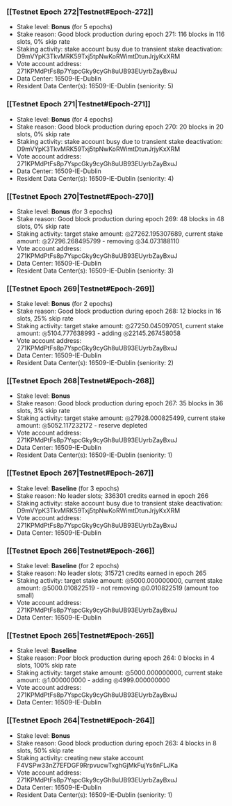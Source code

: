 ### [[Testnet Epoch 272|Testnet#Epoch-272]]
* Stake level: **Bonus** (for 5 epochs)
* Stake reason: Good block production during epoch 271: 116 blocks in 116 slots, 0% skip rate
* Staking activity: stake account busy due to transient stake deactivation: D9mVYpK3TkvMRK59Txj5tpNwKoRWimtDtunJrjyKxXRM
* Vote account address: 271KPMdPtFs8p7YspcGky9cyGh8uUB93EUyrbZayBxuJ
* Data Center: 16509-IE-Dublin
* Resident Data Center(s): 16509-IE-Dublin (seniority: 5)
### [[Testnet Epoch 271|Testnet#Epoch-271]]
* Stake level: **Bonus** (for 4 epochs)
* Stake reason: Good block production during epoch 270: 20 blocks in 20 slots, 0% skip rate
* Staking activity: stake account busy due to transient stake deactivation: D9mVYpK3TkvMRK59Txj5tpNwKoRWimtDtunJrjyKxXRM
* Vote account address: 271KPMdPtFs8p7YspcGky9cyGh8uUB93EUyrbZayBxuJ
* Data Center: 16509-IE-Dublin
* Resident Data Center(s): 16509-IE-Dublin (seniority: 4)
### [[Testnet Epoch 270|Testnet#Epoch-270]]
* Stake level: **Bonus** (for 3 epochs)
* Stake reason: Good block production during epoch 269: 48 blocks in 48 slots, 0% skip rate
* Staking activity: target stake amount: ◎27262.195307689, current stake amount: ◎27296.268495799 - removing ◎34.073188110
* Vote account address: 271KPMdPtFs8p7YspcGky9cyGh8uUB93EUyrbZayBxuJ
* Data Center: 16509-IE-Dublin
* Resident Data Center(s): 16509-IE-Dublin (seniority: 3)
### [[Testnet Epoch 269|Testnet#Epoch-269]]
* Stake level: **Bonus** (for 2 epochs)
* Stake reason: Good block production during epoch 268: 12 blocks in 16 slots, 25% skip rate
* Staking activity: target stake amount: ◎27250.045097051, current stake amount: ◎5104.777638993 - adding ◎22145.267458058
* Vote account address: 271KPMdPtFs8p7YspcGky9cyGh8uUB93EUyrbZayBxuJ
* Data Center: 16509-IE-Dublin
* Resident Data Center(s): 16509-IE-Dublin (seniority: 2)
### [[Testnet Epoch 268|Testnet#Epoch-268]]
* Stake level: **Bonus**
* Stake reason: Good block production during epoch 267: 35 blocks in 36 slots, 3% skip rate
* Staking activity: target stake amount: ◎27928.000825499, current stake amount: ◎5052.117232172 - reserve depleted
* Vote account address: 271KPMdPtFs8p7YspcGky9cyGh8uUB93EUyrbZayBxuJ
* Data Center: 16509-IE-Dublin
* Resident Data Center(s): 16509-IE-Dublin (seniority: 1)
### [[Testnet Epoch 267|Testnet#Epoch-267]]
* Stake level: **Baseline** (for 3 epochs)
* Stake reason: No leader slots; 336301 credits earned in epoch 266
* Staking activity: stake account busy due to transient stake deactivation: D9mVYpK3TkvMRK59Txj5tpNwKoRWimtDtunJrjyKxXRM
* Vote account address: 271KPMdPtFs8p7YspcGky9cyGh8uUB93EUyrbZayBxuJ
* Data Center: 16509-IE-Dublin
### [[Testnet Epoch 266|Testnet#Epoch-266]]
* Stake level: **Baseline** (for 2 epochs)
* Stake reason: No leader slots; 315721 credits earned in epoch 265
* Staking activity: target stake amount: ◎5000.000000000, current stake amount: ◎5000.010822519 - not removing ◎0.010822519 (amount too small)
* Vote account address: 271KPMdPtFs8p7YspcGky9cyGh8uUB93EUyrbZayBxuJ
* Data Center: 16509-IE-Dublin
### [[Testnet Epoch 265|Testnet#Epoch-265]]
* Stake level: **Baseline**
* Stake reason: Poor block production during epoch 264: 0 blocks in 4 slots, 100% skip rate
* Staking activity: target stake amount: ◎5000.000000000, current stake amount: ◎1.000000000 - adding ◎4999.000000000
* Vote account address: 271KPMdPtFs8p7YspcGky9cyGh8uUB93EUyrbZayBxuJ
* Data Center: 16509-IE-Dublin
### [[Testnet Epoch 264|Testnet#Epoch-264]]
* Stake level: **Bonus**
* Stake reason: Good block production during epoch 263: 4 blocks in 8 slots, 50% skip rate
* Staking activity: creating new stake account F4VSPw33nZ7EFDGF9RrpvucwTxghGjMkFujYs6nFLJKa
* Vote account address: 271KPMdPtFs8p7YspcGky9cyGh8uUB93EUyrbZayBxuJ
* Data Center: 16509-IE-Dublin
* Resident Data Center(s): 16509-IE-Dublin (seniority: 1)